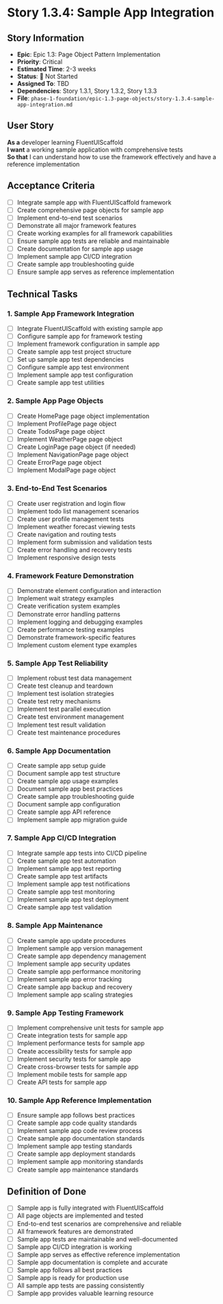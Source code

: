 # Story 1.3.4: Sample App Integration

## Story Information
- **Epic**: Epic 1.3: Page Object Pattern Implementation
- **Priority**: Critical
- **Estimated Time**: 2-3 weeks
- **Status**: 🔴 Not Started
- **Assigned To**: TBD
- **Dependencies**: Story 1.3.1, Story 1.3.2, Story 1.3.3
- **File**: `phase-1-foundation/epic-1.3-page-objects/story-1.3.4-sample-app-integration.md`

## User Story

**As a** developer learning FluentUIScaffold  
**I want** a working sample application with comprehensive tests  
**So that** I can understand how to use the framework effectively and have a reference implementation

## Acceptance Criteria

- [ ] Integrate sample app with FluentUIScaffold framework
- [ ] Create comprehensive page objects for sample app
- [ ] Implement end-to-end test scenarios
- [ ] Demonstrate all major framework features
- [ ] Create working examples for all framework capabilities
- [ ] Ensure sample app tests are reliable and maintainable
- [ ] Create documentation for sample app usage
- [ ] Implement sample app CI/CD integration
- [ ] Create sample app troubleshooting guide
- [ ] Ensure sample app serves as reference implementation

## Technical Tasks

### 1. Sample App Framework Integration
- [ ] Integrate FluentUIScaffold with existing sample app
- [ ] Configure sample app for framework testing
- [ ] Implement framework configuration in sample app
- [ ] Create sample app test project structure
- [ ] Set up sample app test dependencies
- [ ] Configure sample app test environment
- [ ] Implement sample app test configuration
- [ ] Create sample app test utilities

### 2. Sample App Page Objects
- [ ] Create HomePage page object implementation
- [ ] Implement ProfilePage page object
- [ ] Create TodosPage page object
- [ ] Implement WeatherPage page object
- [ ] Create LoginPage page object (if needed)
- [ ] Implement NavigationPage page object
- [ ] Create ErrorPage page object
- [ ] Implement ModalPage page object

### 3. End-to-End Test Scenarios
- [ ] Create user registration and login flow
- [ ] Implement todo list management scenarios
- [ ] Create user profile management tests
- [ ] Implement weather forecast viewing tests
- [ ] Create navigation and routing tests
- [ ] Implement form submission and validation tests
- [ ] Create error handling and recovery tests
- [ ] Implement responsive design tests

### 4. Framework Feature Demonstration
- [ ] Demonstrate element configuration and interaction
- [ ] Implement wait strategy examples
- [ ] Create verification system examples
- [ ] Demonstrate error handling patterns
- [ ] Implement logging and debugging examples
- [ ] Create performance testing examples
- [ ] Demonstrate framework-specific features
- [ ] Implement custom element type examples

### 5. Sample App Test Reliability
- [ ] Implement robust test data management
- [ ] Create test cleanup and teardown
- [ ] Implement test isolation strategies
- [ ] Create test retry mechanisms
- [ ] Implement test parallel execution
- [ ] Create test environment management
- [ ] Implement test result validation
- [ ] Create test maintenance procedures

### 6. Sample App Documentation
- [ ] Create sample app setup guide
- [ ] Document sample app test structure
- [ ] Create sample app usage examples
- [ ] Document sample app best practices
- [ ] Create sample app troubleshooting guide
- [ ] Document sample app configuration
- [ ] Create sample app API reference
- [ ] Implement sample app migration guide

### 7. Sample App CI/CD Integration
- [ ] Integrate sample app tests into CI/CD pipeline
- [ ] Create sample app test automation
- [ ] Implement sample app test reporting
- [ ] Create sample app test artifacts
- [ ] Implement sample app test notifications
- [ ] Create sample app test monitoring
- [ ] Implement sample app test deployment
- [ ] Create sample app test validation

### 8. Sample App Maintenance
- [ ] Create sample app update procedures
- [ ] Implement sample app version management
- [ ] Create sample app dependency management
- [ ] Implement sample app security updates
- [ ] Create sample app performance monitoring
- [ ] Implement sample app error tracking
- [ ] Create sample app backup and recovery
- [ ] Implement sample app scaling strategies

### 9. Sample App Testing Framework
- [ ] Implement comprehensive unit tests for sample app
- [ ] Create integration tests for sample app
- [ ] Implement performance tests for sample app
- [ ] Create accessibility tests for sample app
- [ ] Implement security tests for sample app
- [ ] Create cross-browser tests for sample app
- [ ] Implement mobile tests for sample app
- [ ] Create API tests for sample app

### 10. Sample App Reference Implementation
- [ ] Ensure sample app follows best practices
- [ ] Create sample app code quality standards
- [ ] Implement sample app code review process
- [ ] Create sample app documentation standards
- [ ] Implement sample app testing standards
- [ ] Create sample app deployment standards
- [ ] Implement sample app monitoring standards
- [ ] Create sample app maintenance standards

## Definition of Done

- [ ] Sample app is fully integrated with FluentUIScaffold
- [ ] All page objects are implemented and tested
- [ ] End-to-end test scenarios are comprehensive and reliable
- [ ] All framework features are demonstrated
- [ ] Sample app tests are maintainable and well-documented
- [ ] Sample app CI/CD integration is working
- [ ] Sample app serves as effective reference implementation
- [ ] Sample app documentation is complete and accurate
- [ ] Sample app follows all best practices
- [ ] Sample app is ready for production use
- [ ] All sample app tests are passing consistently
- [ ] Sample app provides valuable learning resource 